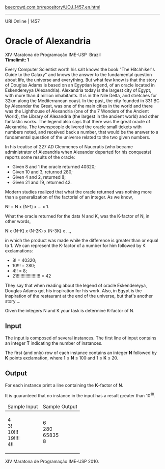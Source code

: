 <p><a href="https://www.beecrowd.com.br/repository/UOJ_1457_en.html">beecrowd.com.br/repository/UOJ_1457_en.html</a></p><hr>
<div>
<span>URI Online | 1457</span>
<h1>Oracle of Alexandria</h1>
<div>XIV Maratona de Programação IME-USP <img src="https://resources.beecrowd.com.br/gallery/images/flags/br.gif" alt=""> Brazil</div>
  <strong>Timelimit: 1</strong>
</div>
<div>
<div>
  <p>Every Computer Scientist worth his salt knows the book "The Hitchhiker's Guide to the Galaxy" and knows the answer to the fundamental question about life, the universe and everything. But what few know is that the story of Douglas Adams is based on an Egyptian legend, of an oracle located in Eskendereyya (Alexandria). Alexandria today is the largest city of Egypt, with more than 4 million inhabitants. It is in the Nile Delta, and stretches for 32km along the Mediterranean coast. In the past, the city founded in 331 BC by Alexander the Great, was one of the main cities in the world and there was the Lighthouse of Alexandria (one of the 7 Wonders of the Ancient World), the Library of Alexandria (the largest in the ancient world) and other fantastic works. The legend also says that there was the great oracle of Alexandria. The townspeople delivered the oracle small tickets with numbers noted, and received back a number, that would be the answer to a fundamental question of the universe related to the two given numbers.</p>
  <p>In his treatise of 227 AD Cleomenes of Naucratis (who became administrator of Alexandria when Alexander departed for his conquests) reports some results of the oracle:</p>
  <ul>
    <li>Given 8 and&nbsp;1 the oracle returned 40320;</li>
    <li>Given&nbsp;10 and 3, returned 280;</li>
    <li>Given&nbsp;4 and 2, returned 8;</li>
    <li>Given&nbsp;21 and&nbsp;19, returned 42.</li>
  </ul>
  <p>Modern studies realized that what the oracle returned was nothing more than a generalization of the factorial of an integer. As we know,</p>
  <p>N! = N x (N-1) x ... x 1.</p>
  <p>What the oracle returned for the data N and K, was the K-factor of N, in other words,</p>
  <p>N x (N-K) x (N-2K) x (N-3K) x ...,</p>
  <p>in which the product was made while the difference is greater than or equal to 1. We can represent the K-factor of a number for him followed by K exclamations:</p>
  <ul>
    <li>8! = 40320;</li>
    <li>10!!! = 280;</li>
    <li>4!! = 8;</li>
    <li>21!!!!!!!!!!!!!!!!!!! = 42</li>
  </ul>
  <p>They say that when reading about the legend of oracle Eskendereyya, Douglas Adams got his inspiration for his work. Also, in Egypt is the inspiration of the restaurant at the end of the universe, but that's another story ...</p>
  <p>Given the integers N and K your task is determine K-factor of N.</p>
</div>
<h2>Input</h2>
<div>
  <p>The input is composed of several instances. The first line of input contains an integer <strong>T</strong> indicating the number of instances.</p>
  <p>The first (and only) row of each instance contains an integer <strong>N</strong> followed by <strong>K</strong> points exclamation, where 1 ≤ <strong>N</strong> ≤ 100 and 1 ≤ <strong>K</strong> ≤ 20.</p>
</div>
<h2>Output</h2>
<div>
  <p>For each instance print a line containing the <strong>K</strong>-factor of <strong>N</strong>.</p>
  <p>It is guaranteed that no instance in the input has a result greater than 10<sup>18</sup>.</p>
</div>
<div></div>
  <table>
    <thead>
      <tr>
        <td>Sample Input</td>
        <td>Sample Output</td>
      </tr>
    </thead>
    <tbody>
      <tr>
        <td>
          <p>4<br>
           3!<br>
           10!!!<br>
           19!!!!<br>
           4!!</p>
        </td>
        <td>
          <p>6<br>
           280<br>
           65835<br>
           8</p>
        </td>
      </tr>
    </tbody>
  </table>
  <p>
   XIV Maratona de Programação IME-USP 2010.</p>
</div>